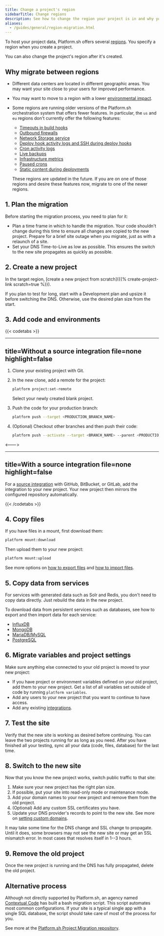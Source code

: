 ```yaml
---
title: Change a project's region
sidebarTitle: Change regions
description: See how to change the region your project is in and why you might want to do so.
aliases:
  - /guides/general/region-migration.html
---
```


To host your project data, Platform.sh offers several [regions](../development/regions.md).
You specify a region when you create a project.

You can also change the project's region after it's created.

## Why migrate between regions

- Different data centers are located in different geographic areas.
  You may want your site close to your users for improved performance.
- You may want to move to a region with a lower [environmental impact](../development/regions.md#environmental-impact).
- Some regions are running older versions of the Platform.sh orchestration system that offers fewer features.
  In particular, the `us` and `eu` regions don't currently offer the following features:

  - [Timeouts in build hooks](../create-apps/hooks/hooks-comparison.md#timeout)
  - [Outbound firewalls](../create-apps/app-reference.md#firewall)
  - [Network Storage service](../add-services/network-storage.md)
  - [Deploy hook activity logs and SSH during deploy hooks](../create-apps/hooks/hooks-comparison.md#deploy-hook)
  - [Cron activity logs](../increase-observability/logs.md)
  - [Live backups](../administration/backup-and-restore.md#live-backups)
  - [Infrastructure metrics](../increase-observability/metrics/_index.md)
  - [Paused crons](../create-apps/app-reference.md#paused-crons)
  - [Static content during deployments](https://platform.sh/blog/2022/upcoming-improvements-deployment-caching-crons)

  These regions are updated in the future.
  If you are on one of those regions and desire these features now,
  migrate to one of the newer regions.

## 1. Plan the migration

Before starting the migration process, you need to plan for it:

- Plan a time frame in which to handle the migration.
  Your code shouldn't change during this time to ensure all changes are copied to the new project.
  Prepare for a brief site outage when you migrate, just as with a relaunch of a site.
- Set your DNS Time-to-Live as low as possible.
  This ensures the switch to the new site propagates as quickly as possible.

## 2. Create a new project

In the target region, [create a new project from scratch]({{% create-project-link scratch=true %}}).

If you plan to test for long, start with a Development plan and upsize it before switching the DNS.
Otherwise, use the desired plan size from the start.

## 3. Add code and environments

{{< codetabs >}}

---
title=Without a source integration
file=none
highlight=false
---

1. Clone your existing project with Git.
2. In the new clone, add a remote for the project:

   ```bash
   platform project:set-remote
   ```

   Select your newly created blank project.

3. Push the code for your production branch:

   ```bash
   platform push --target <PRODUCTION_BRANCH_NAME>
   ```

4. (Optional) Checkout other branches and then push their code:

   ```bash
   platform push --activate --target <BRANCH_NAME> --parent <PRODUCTION_BRANCH_NAME>
   ```

<--->

---
title=With a source integration
file=none
highlight=false
---

For a [source integration](../integrations/source/_index.md) with GitHub, BitBucket, or GitLab,
add the integration to your new project.
Your new project then mirrors the configured repository automatically.

{{< /codetabs >}}

## 4. Copy files

If you have files in a mount, first download them:

```bash
platform mount:download
```

Then upload them to your new project:

```bash
platform mount:upload
```

See more options on [how to export files](../tutorials/exporting.md#downloading-files)
and [how to import files](../tutorials/migrating.md#import-your-files).

## 5. Copy data from services

For services with generated data such as Solr and Redis, you don't need to copy data directly.
Just rebuild the data in the new project.

To download data from persistent services such as databases,
see how to export and then import data for each service:

- [InfluxDB](../add-services/influxdb.md#exporting-data)
- [MongoDB](../add-services/mongodb.md#exporting-data)
- [MariaDB/MySQL](../add-services/mysql/_index.md#exporting-data)
- [PostgreSQL](../add-services/postgresql.md#exporting-data)

## 6. Migrate variables and project settings

Make sure anything else connected to your old project is moved to your new project:

- If you have project or environment variables defined on your old project, add them to your new project.
  Get a list of all variables set outside of code by running `platform variables`.
- Add any users to your new project that you want to continue to have access.
- Add any existing [integrations](../integrations/_index.md).

## 7. Test the site

Verify that the new site is working as desired before continuing.
You can leave the two projects running for as long as you need.
After you have finished all your testing, sync all your data (code, files, database) for the last time.

## 8. Switch to the new site

Now that you know the new project works, switch public traffic to that site:

1. Make sure your new project has the right plan size.
2. If possible, put your site into read-only mode or maintenance mode.
3. Add your domain names to your new project and remove them from the old project.
4. (Optional) Add any custom SSL certificates you have.
5. Update your DNS provider's records to point to the new site. See more on [setting custom domains](../domains/steps/_index.md).

It may take some time for the DNS change and SSL change to propagate.
Until it does, some browsers may not see the new site or may get an SSL mismatch error.
In most cases that resolves itself in 1--3 hours.

## 9. Remove the old project

Once the new project is running and the DNS has fully propagated, delete the old project.

## Alternative process

Although not directly supported by Platform.sh,
an agency named [Contextual Code](https://www.contextualcode.com/) has built a bash migration script.
This script automates most common configurations.
If your site is a typical single app with a single SQL database,
the script should take care of most of the process for you.

See more at the [Platform.sh Project Migration repository](https://gitlab.com/contextualcode/platformsh-migration).
